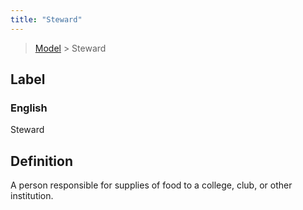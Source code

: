 ```yaml
---
title: "Steward"
---
```


> [Model](../../) > Steward

## Label

### English
Steward


## Definition
A person responsible for supplies of food to a college, club, or other institution. 


    

